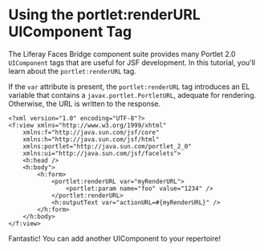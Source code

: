 # Using the portlet:renderURL UIComponent Tag

The Liferay Faces Bridge component suite provides many Portlet 2.0 `UIComponent`
tags that are useful for JSF development. In this tutorial, you'll learn about
the `portlet:renderURL` tag. 

If the `var` attribute is present, the `portlet:renderURL` tag introduces an EL
variable that contains a `javax.portlet.PortletURL`, adequate for rendering.
Otherwise, the URL is written to the response. 

    <?xml version="1.0" encoding="UTF-8"?>
    <f:view xmlns="http://www.w3.org/1999/xhtml"
        xmlns:f="http://java.sun.com/jsf/core"
        xmlns:h="http://java.sun.com/jsf/html"
        xmlns:portlet="http://java.sun.com/portlet_2_0"
        xmlns:ui="http://java.sun.com/jsf/facelets">
        <h:head />
        <h:body">
            <h:form>
                <portlet:renderURL var="myRenderURL">
                    <portlet:param name="foo" value="1234" />
                </portlet:renderURL>
                <h:outputText var="actionURL=#{myRenderURL}" />
            </h:form>
        </h:body>
    </f:view>

Fantastic! You can add another UIComponent to your repertoire! 

